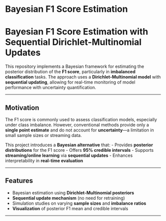 Bayesian F1 Score Estimation
================

# Bayesian F1 Score Estimation with Sequential Dirichlet-Multinomial Updates

This repository implements a Bayesian framework for estimating the
posterior distribution of the **F1 score**, particularly in **imbalanced
classification** tasks. The approach uses a **Dirichlet-Multinomial
model** with **sequential updating**, allowing for real-time monitoring
of model performance with uncertainty quantification.

------------------------------------------------------------------------

## Motivation

The F1 score is commonly used to assess classification models,
especially under class imbalance. However, conventional methods provide
only a **single point estimate** and do not account for
**uncertainty**—a limitation in small sample sizes or streaming data.

This project introduces a **Bayesian alternative** that: - Provides
**posterior distributions** for the F1 score - Offers **95% credible
intervals** - Supports **streaming/online learning** via **sequential
updates** - Enhances interpretability in **real-time evaluation**

------------------------------------------------------------------------

## Features

- Bayesian estimation using **Dirichlet-Multinomial posteriors**
- **Sequential update mechanism** (no need for retraining)
- Simulation studies on varying **sample sizes** and **imbalance
  ratios**
- **Visualization** of posterior F1 mean and credible intervals

------------------------------------------------------------------------
